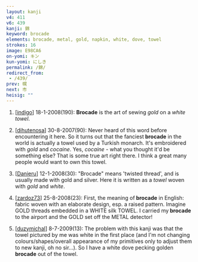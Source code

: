 ```yaml
---
layout: kanji
v4: 411
v6: 439
kanji: 錦
keyword: brocade
elements: brocade, metal, gold, napkin, white, dove, towel
strokes: 16
image: E98CA6
on-yomi: キン
kun-yomi: にしき
permalink: /錦/
redirect_from:
 - /439/
prev: 幌
next: 市
heisig: ""
---
```


1) [<a href="http://kanji.koohii.com/profile/indigo">indigo</a>] 18-1-2008(190): <strong>Brocade</strong> is the art of sewing <em>gold</em> on a <em>white towel</em>.

2) [<a href="http://kanji.koohii.com/profile/dihutenosa">dihutenosa</a>] 30-8-2007(90): Never heard of this word before encountering it here. So it turns out that the fanciest<strong> brocade</strong> in the world is actually a towel used by a Turkish monarch. It&#039;s embroidered with <em>gold</em> and <em>cocaine</em>. Yes, <em>cocaine</em> - what you thought it&#039;d be something else? That is some true art right there. I think a great many people would want to own this towel.

3) [<a href="http://kanji.koohii.com/profile/Danieru">Danieru</a>] 12-1-2008(30): &quot;Brocade&quot; means &#039;twisted thread&#039;, and is usually made with gold and silver. Here it is written as a <em>towel</em> woven with <em>gold</em> and <em>white</em>.

4) [<a href="http://kanji.koohii.com/profile/zardoz73">zardoz73</a>] 25-8-2008(23): First, the meaning of<strong> brocade</strong> in English: fabric woven with an elaborate design, esp. a raised pattern. Imagine GOLD threads embedded in a WHITE silk TOWEL. I carried my<strong> brocade</strong> to the airport and the GOLD set off the METAL detector!

5) [<a href="http://kanji.koohii.com/profile/duzymichal">duzymichal</a>] 8-7-2009(13): The problem with this kanji was that the towel pictured by me was white in the first place (and I&#039;m not changing colours/shapes/overall appearance of my primitives only to adjust them to new kanji, oh no sir...). So I have a white dove pecking golden<strong> brocade</strong> out of the towel.

